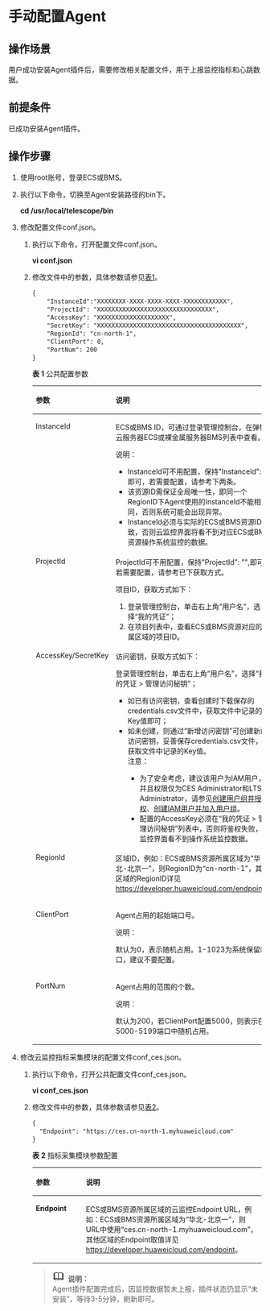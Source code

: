 # 手动配置Agent<a name="ZH-CN_TOPIC_0085245601"></a>

## 操作场景<a name="zh-cn_topic_0078544025_section10035481163223"></a>

用户成功安装Agent插件后，需要修改相关配置文件，用于上报监控指标和心跳数据。

## 前提条件<a name="zh-cn_topic_0078544025_section8243987182032"></a>

已成功安装Agent插件。

## 操作步骤<a name="zh-cn_topic_0078544025_section14276669182022"></a>

1.  使用root账号，登录ECS或BMS。
2.  执行以下命令，切换至Agent安装路径的bin下。

    **cd /usr/local/telescope/bin**

3.  修改配置文件conf.json。
    1.  执行以下命令，打开配置文件conf.json。

        **vi conf.json**

    2.  修改文件中的参数，具体参数请参见[表1](#zh-cn_topic_0078544025_table6225399118403)。

        ```
        {
            "InstanceId":"XXXXXXXX-XXXX-XXXX-XXXX-XXXXXXXXXXXX",
            "ProjectId": "XXXXXXXXXXXXXXXXXXXXXXXXXXXXXXXX",
            "AccessKey": "XXXXXXXXXXXXXXXXXXXX",
            "SecretKey": "XXXXXXXXXXXXXXXXXXXXXXXXXXXXXXXXXXXXXXXX",
            "RegionId": "cn-north-1",
            "ClientPort": 0,
            "PortNum": 200
        }
        ```

        **表 1**  公共配置参数

        <a name="zh-cn_topic_0078544025_table6225399118403"></a>
        <table><thead align="left"><tr id="zh-cn_topic_0078544025_row1372578218403"><th class="cellrowborder" valign="top" width="16.99%" id="mcps1.2.3.1.1"><p id="zh-cn_topic_0078544025_p3804652818403"><a name="zh-cn_topic_0078544025_p3804652818403"></a><a name="zh-cn_topic_0078544025_p3804652818403"></a>参数</p>
        </th>
        <th class="cellrowborder" valign="top" width="83.00999999999999%" id="mcps1.2.3.1.2"><p id="zh-cn_topic_0078544025_p6186991018403"><a name="zh-cn_topic_0078544025_p6186991018403"></a><a name="zh-cn_topic_0078544025_p6186991018403"></a>说明</p>
        </th>
        </tr>
        </thead>
        <tbody><tr id="zh-cn_topic_0078544025_row4540685018403"><td class="cellrowborder" valign="top" width="16.99%" headers="mcps1.2.3.1.1 "><p id="zh-cn_topic_0078544025_p5407620118403"><a name="zh-cn_topic_0078544025_p5407620118403"></a><a name="zh-cn_topic_0078544025_p5407620118403"></a>InstanceId</p>
        </td>
        <td class="cellrowborder" valign="top" width="83.00999999999999%" headers="mcps1.2.3.1.2 "><p id="zh-cn_topic_0078544025_p1809618118403"><a name="zh-cn_topic_0078544025_p1809618118403"></a><a name="zh-cn_topic_0078544025_p1809618118403"></a>ECS或BMS ID，可通过登录管理控制台，在弹性云服务器ECS或裸金属服务器BMS列表中查看。</p>
        <div class="note" id="zh-cn_topic_0078544025_note48453366184034"><a name="zh-cn_topic_0078544025_note48453366184034"></a><a name="zh-cn_topic_0078544025_note48453366184034"></a><span class="notetitle"> 说明： </span><div class="notebody"><a name="zh-cn_topic_0078544025_ul4659615020823"></a><a name="zh-cn_topic_0078544025_ul4659615020823"></a><ul id="zh-cn_topic_0078544025_ul4659615020823"><li>InstanceId可不用配置，保持"InstanceId":"",即可，若需要配置，请参考下两条。</li><li>该资源ID需保证全局唯一性，即同一个RegionID下Agent使用的InstanceId不能相同，否则系统可能会出现异常。</li><li>InstanceId必须与实际的ECS或BMS资源ID一致，否则云监控界面将看不到对应ECS或BMS资源操作系统监控的数据。</li></ul>
        </div></div>
        </td>
        </tr>
        <tr id="zh-cn_topic_0078544025_row5650459018403"><td class="cellrowborder" valign="top" width="16.99%" headers="mcps1.2.3.1.1 "><p id="zh-cn_topic_0078544025_p1346908318403"><a name="zh-cn_topic_0078544025_p1346908318403"></a><a name="zh-cn_topic_0078544025_p1346908318403"></a>ProjectId</p>
        </td>
        <td class="cellrowborder" valign="top" width="83.00999999999999%" headers="mcps1.2.3.1.2 "><p id="p16105193363717"><a name="p16105193363717"></a><a name="p16105193363717"></a>ProjectId可不用配置，保持"ProjectId": "",即可。若需要配置，请参考已下获取方式。</p>
        <p id="zh-cn_topic_0078544025_p1725395718403"><a name="zh-cn_topic_0078544025_p1725395718403"></a><a name="zh-cn_topic_0078544025_p1725395718403"></a>项目ID，获取方式如下：</p>
        <a name="zh-cn_topic_0078544025_ol2106788818403"></a><a name="zh-cn_topic_0078544025_ol2106788818403"></a><ol id="zh-cn_topic_0078544025_ol2106788818403"><li>登录管理控制台，单击右上角“用户名”，选择“我的凭证”；</li><li>在项目列表中，查看ECS或BMS资源对应的所属区域的项目ID。</li></ol>
        </td>
        </tr>
        <tr id="zh-cn_topic_0078544025_row5766964618403"><td class="cellrowborder" valign="top" width="16.99%" headers="mcps1.2.3.1.1 "><p id="zh-cn_topic_0078544025_p4072972518403"><a name="zh-cn_topic_0078544025_p4072972518403"></a><a name="zh-cn_topic_0078544025_p4072972518403"></a>AccessKey/SecretKey</p>
        </td>
        <td class="cellrowborder" valign="top" width="83.00999999999999%" headers="mcps1.2.3.1.2 "><p id="zh-cn_topic_0078544025_p1077341718403"><a name="zh-cn_topic_0078544025_p1077341718403"></a><a name="zh-cn_topic_0078544025_p1077341718403"></a>访问密钥，获取方式如下：</p>
        <p id="zh-cn_topic_0078544025_p2985188918403"><a name="zh-cn_topic_0078544025_p2985188918403"></a><a name="zh-cn_topic_0078544025_p2985188918403"></a>登录管理控制台，单击右上角“用户名”，选择“我的凭证 &gt; 管理访问秘钥”；</p>
        <a name="ul2261439143714"></a><a name="ul2261439143714"></a><ul id="ul2261439143714"><li>如已有访问密钥，查看创建时下载保存的credentials.csv文件中，获取文件中记录的Key值即可；</li><li>如未创建，则通过“新增访问密钥”可创建新的访问密钥，妥善保存credentials.csv文件，并获取文件中记录的Key值。<div class="notice" id="note1826113397373"><a name="note1826113397373"></a><a name="note1826113397373"></a><span class="noticetitle"> 注意： </span><div class="noticebody"><a name="ul1626113993711"></a><a name="ul1626113993711"></a><ul id="ul1626113993711"><li>为了安全考虑，建议该用户为IAM用户，并且权限仅为CES Administrator和LTS Administrator，请参见<a href="https://support.huaweicloud.com/usermanual-iam/zh-cn_topic_0046611269.html" target="_blank" rel="noopener noreferrer">创建用户组并授权</a>、<a href="https://support.huaweicloud.com/qs-iam/iam_01_0031.html" target="_blank" rel="noopener noreferrer">创建IAM用户并加入用户组</a>。</li><li>配置的AccessKey必须在“我的凭证 &gt; 管理访问秘钥”列表中，否则将鉴权失败，云监控界面看不到操作系统监控数据。</li></ul>
        </div></div>
        </li></ul>
        </td>
        </tr>
        <tr id="zh-cn_topic_0078544025_row3457869218403"><td class="cellrowborder" valign="top" width="16.99%" headers="mcps1.2.3.1.1 "><p id="zh-cn_topic_0078544025_p4941065418403"><a name="zh-cn_topic_0078544025_p4941065418403"></a><a name="zh-cn_topic_0078544025_p4941065418403"></a>RegionId</p>
        </td>
        <td class="cellrowborder" valign="top" width="83.00999999999999%" headers="mcps1.2.3.1.2 "><p id="zh-cn_topic_0078544025_p4284005718403"><a name="zh-cn_topic_0078544025_p4284005718403"></a><a name="zh-cn_topic_0078544025_p4284005718403"></a>区域ID，例如：ECS或BMS资源所属区域为“华北-北京一”，则RegionID为“cn-north-1”，其他区域的RegionID详见<a href="https://developer.huaweicloud.com/endpoint" target="_blank" rel="noopener noreferrer">https://developer.huaweicloud.com/endpoint</a>。</p>
        </td>
        </tr>
        <tr id="row1827144335718"><td class="cellrowborder" valign="top" width="16.99%" headers="mcps1.2.3.1.1 "><p id="p152711443145714"><a name="p152711443145714"></a><a name="p152711443145714"></a>ClientPort</p>
        </td>
        <td class="cellrowborder" valign="top" width="83.00999999999999%" headers="mcps1.2.3.1.2 "><p id="p6746810185819"><a name="p6746810185819"></a><a name="p6746810185819"></a>Agent占用的起始端口号。</p>
        <div class="note" id="note77931415201"><a name="note77931415201"></a><a name="note77931415201"></a><span class="notetitle"> 说明： </span><div class="notebody"><p id="p1879411151207"><a name="p1879411151207"></a><a name="p1879411151207"></a>默认为0，表示随机占用。1-1023为系统保留端口，建议不要配置。</p>
        </div></div>
        </td>
        </tr>
        <tr id="row20886039205718"><td class="cellrowborder" valign="top" width="16.99%" headers="mcps1.2.3.1.1 "><p id="p988733945715"><a name="p988733945715"></a><a name="p988733945715"></a>PortNum</p>
        </td>
        <td class="cellrowborder" valign="top" width="83.00999999999999%" headers="mcps1.2.3.1.2 "><p id="p14887173985717"><a name="p14887173985717"></a><a name="p14887173985717"></a>Agent占用的范围的个数。</p>
        <div class="note" id="note132469718113"><a name="note132469718113"></a><a name="note132469718113"></a><span class="notetitle"> 说明： </span><div class="notebody"><p id="p0247071219"><a name="p0247071219"></a><a name="p0247071219"></a>默认为200，若ClientPort配置5000，则表示在5000-5199端口中随机占用。</p>
        </div></div>
        </td>
        </tr>
        </tbody>
        </table>


4.  修改云监控指标采集模块的配置文件conf\_ces.json。
    1.  执行以下命令，打开公共配置文件conf\_ces.json。

        **vi conf\_ces.json**

    2.  修改文件中的参数，具体参数请参见[表2](#zh-cn_topic_0078544025_table21263594191717)。

        ```
        {
          "Endpoint": "https://ces.cn-north-1.myhuaweicloud.com"
        }
        ```

        **表 2**  指标采集模块参数配置

        <a name="zh-cn_topic_0078544025_table21263594191717"></a>
        <table><thead align="left"><tr id="zh-cn_topic_0078544025_row54283771191717"><th class="cellrowborder" valign="top" width="21.86%" id="mcps1.2.3.1.1"><p id="zh-cn_topic_0078544025_p34909346191717"><a name="zh-cn_topic_0078544025_p34909346191717"></a><a name="zh-cn_topic_0078544025_p34909346191717"></a>参数</p>
        </th>
        <th class="cellrowborder" valign="top" width="78.14%" id="mcps1.2.3.1.2"><p id="zh-cn_topic_0078544025_p9084806191717"><a name="zh-cn_topic_0078544025_p9084806191717"></a><a name="zh-cn_topic_0078544025_p9084806191717"></a>说明</p>
        </th>
        </tr>
        </thead>
        <tbody><tr id="zh-cn_topic_0078544025_row64780686191717"><td class="cellrowborder" valign="top" width="21.86%" headers="mcps1.2.3.1.1 "><p id="zh-cn_topic_0078544025_p12744227191717"><a name="zh-cn_topic_0078544025_p12744227191717"></a><a name="zh-cn_topic_0078544025_p12744227191717"></a><strong id="zh-cn_topic_0078544025_b47589181191717"><a name="zh-cn_topic_0078544025_b47589181191717"></a><a name="zh-cn_topic_0078544025_b47589181191717"></a>Endpoint</strong></p>
        </td>
        <td class="cellrowborder" valign="top" width="78.14%" headers="mcps1.2.3.1.2 "><p id="zh-cn_topic_0078544025_p29518480191717"><a name="zh-cn_topic_0078544025_p29518480191717"></a><a name="zh-cn_topic_0078544025_p29518480191717"></a>ECS或BMS资源所属区域的云监控Endpoint URL，例如：ECS或BMS资源所属区域为“华北-北京一”，则URL中使用“ces.cn-north-1.myhuaweicloud.com”，其他区域的Endpoint取值详见<a href="https://developer.huaweicloud.com/endpoint" target="_blank" rel="noopener noreferrer">https://developer.huaweicloud.com/endpoint</a>。</p>
        </td>
        </tr>
        </tbody>
        </table>

        >![](public_sys-resources/icon-note.gif) **说明：**   
        >Agent插件配置完成后，因监控数据暂未上报，插件状态仍显示“未安装”，等待3-5分钟，刷新即可。  



